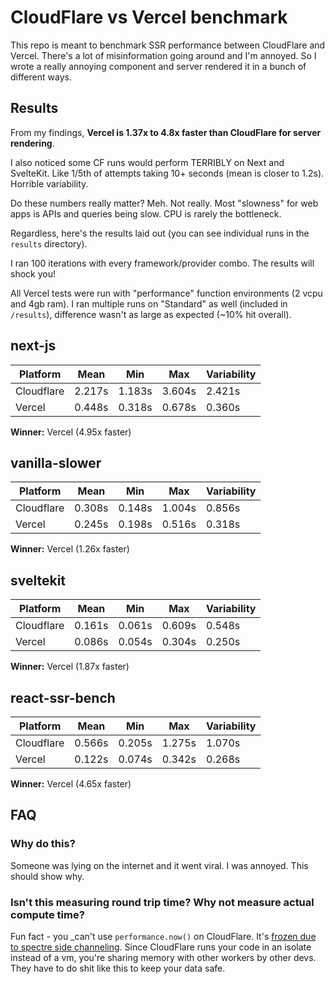 # CloudFlare vs Vercel benchmark

This repo is meant to benchmark SSR performance between CloudFlare and Vercel. There's a lot of misinformation going around and I'm annoyed. So I wrote a really annoying component and server rendered it in a bunch of different ways.

## Results

From my findings, **Vercel is 1.37x to 4.8x faster than CloudFlare for server rendering**.

I also noticed some CF runs would perform TERRIBLY on Next and SvelteKit. Like 1/5th of attempts taking 10+ seconds (mean is closer to 1.2s). Horrible variability.

Do these numbers really matter? Meh. Not really. Most "slowness" for web apps is APIs and queries being slow. CPU is rarely the bottleneck.

Regardless, here's the results laid out (you can see individual runs in the `results` directory).

I ran 100 iterations with every framework/provider combo. The results will shock you!

All Vercel tests were run with "performance" function environments (2 vcpu and 4gb ram). I ran multiple runs on "Standard" as well (included in `/results`), difference wasn't as large as expected (~10% hit overall).

## next-js

| Platform   | Mean   | Min    | Max    | Variability |
| ---------- | ------ | ------ | ------ | ----------- |
| Cloudflare | 2.217s | 1.183s | 3.604s | 2.421s      |
| Vercel     | 0.448s | 0.318s | 0.678s | 0.360s      |

**Winner:** Vercel (4.95x faster)

## vanilla-slower

| Platform   | Mean   | Min    | Max    | Variability |
| ---------- | ------ | ------ | ------ | ----------- |
| Cloudflare | 0.308s | 0.148s | 1.004s | 0.856s      |
| Vercel     | 0.245s | 0.198s | 0.516s | 0.318s      |

**Winner:** Vercel (1.26x faster)

## sveltekit

| Platform   | Mean   | Min    | Max    | Variability |
| ---------- | ------ | ------ | ------ | ----------- |
| Cloudflare | 0.161s | 0.061s | 0.609s | 0.548s      |
| Vercel     | 0.086s | 0.054s | 0.304s | 0.250s      |

**Winner:** Vercel (1.87x faster)

## react-ssr-bench

| Platform   | Mean   | Min    | Max    | Variability |
| ---------- | ------ | ------ | ------ | ----------- |
| Cloudflare | 0.566s | 0.205s | 1.275s | 1.070s      |
| Vercel     | 0.122s | 0.074s | 0.342s | 0.268s      |

**Winner:** Vercel (4.65x faster)

## FAQ

### Why do this?

Someone was lying on the internet and it went viral. I was annoyed. This should show why.

### Isn't this measuring round trip time? Why not measure actual compute time?

Fun fact - you \_can't use `performance.now()` on CloudFlare. It's [frozen due to spectre side channeling](https://developers.cloudflare.com/workers/runtime-apis/performance/#:~:text=When%20Workers%20are%20deployed%20to%20Cloudflare%2C%20as%20a%20security%20measure%20to%20mitigate%20against%20Spectre%20attacks). Since CloudFlare runs your code in an isolate instead of a vm, you're sharing memory with other workers by other devs. They have to do shit like this to keep your data safe.
